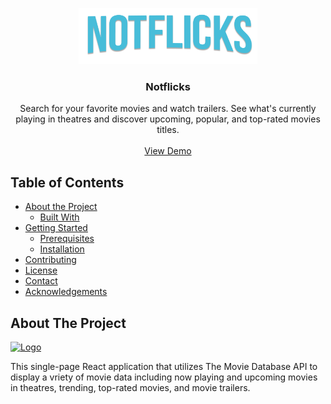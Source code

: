<p align="center">
  <a href="https://foresthpark.github.io/Notflicks">
    <img src="./src/components/images/notflicks_logo.png" alt="Logo" width="286" height="90">
  </a>

  <h3 align="center">Notflicks</h3>

  <p align="center">
  Search for your favorite movies and watch trailers. See what's currently playing in theatres and discover upcoming, popular, and top-rated movies titles.
    <br />
    <br />
    <a href="https://foresthpark.github.io/Notflicks">View Demo</a>
  </p>
  
<!-- TOC -->
## Table of Contents

* [About the Project](#about-the-project)
  * [Built With](#built-with)
* [Getting Started](#getting-started)
  * [Prerequisites](#prerequisites)
  * [Installation](#installation)
* [Contributing](#contributing)
* [License](#license)
* [Contact](#contact)
* [Acknowledgements](#acknowledgements)

<!-- ABOUT THE PROJECT -->
## About The Project
<a href="https://foresthpark.github.io/Notflicks">
    <img src="./src/components/images/notflicks_screenshot.png" alt="Logo" width="286" height="90">
  </a>

This single-page React application that utilizes The Movie Database API to display a vriety of movie data including now playing and upcoming movies in theatres, trending, top-rated movies, and movie trailers.
